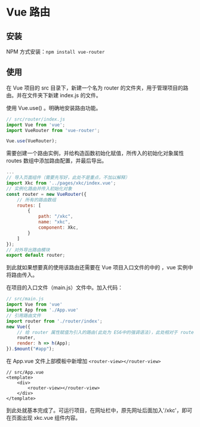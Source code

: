 # Vue 路由

## 安装

NPM 方式安装：`npm install vue-router`

## 使用

在 Vue 项目的 src 目录下，新建一个名为 router 的文件夹，用于管理项目的路由。并在文件夹下新建 index.js 的文件。

使用 Vue.use() 。明确地安装路由功能。

```javascript
// src/router/index.js
import Vue from 'vue';
import VueRouter from 'vue-router';

Vue.use(VueRouter);
```

需要创建一个路由实例，并给构造函数初始化赋值，所传入的初始化对象属性 routes 数组中添加路由配置，并最后导出。

```javascript
...
// 导入页面组件（需要先写好，此处不是重点，不加以解释）
import Xkc from '../pages/xkc/index.vue';
// 实例化路由并传入初始化对象
const router = new VueRouter({
    // 所有的路由数组
    routes: [
        {
            path: "/xkc",
            name: "xkc",
            component: Xkc,
        }
    ]
});
// 对外导出路由模块
export default router;
```

到此就如果想要真的使用该路由还需要在 Vue 项目入口文件的中的 ，vue 实例中将路由传入。

在项目的入口文件（main.js）文件中。加入代码：

```javascript
// src/main.js
import Vue from 'vue'
import App from './App.vue'
// 引用路由文件
import router from './router/index';
new Vue({
    // 给 router 属性赋值为引入的路由(此处为 ES6中的强调语法)，此处相对于 router: router
    router,
    render: h => h(App);
}).$mount("#app");
```

在 App.vue 文件上部模板中新增加  `<router-view></router-view>`

```vue
// src/App.vue
<template>
	<div>
        <router-view></router-view>
    </div>
</template>
```

到此处就基本完成了。可运行项目，在网址栏中，原先网址后面加入'/xkc'，即可在页面出现 xkc.vue 组件内容。

